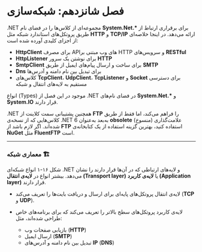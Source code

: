 # فصل شانزدهم: شبکه‌سازی 

.NET مجموعه‌ای از کلاس‌ها را در فضای نام **System.Net.\*** برای برقراری ارتباط از طریق پروتکل‌های استاندارد شبکه مثل **HTTP** و **TCP/IP** ارائه می‌دهد. در اینجا خلاصه‌ای از اجزای کلیدی آورده شده است:

* **HttpClient** برای مصرف APIهای وب مبتنی بر HTTP و سرویس‌های **RESTful**
* **HttpListener** برای نوشتن یک سرور **HTTP**
* **SmtpClient** برای ساخت و ارسال پیام‌های ایمیل از طریق **SMTP**
* **Dns** برای تبدیل بین نام دامنه و آدرس‌ها
* کلاس‌های **TcpClient**، **UdpClient**، **TcpListener** و **Socket** برای دسترسی مستقیم به لایه‌های انتقال و شبکه

انواع (Types) موجود در این فصل از .NET در فضای نام‌های **System.Net.\*** و **System.IO** قرار دارند.

.NET همچنین پشتیبانی سمت کلاینت از **FTP** را فراهم می‌کند، اما فقط از طریق کلاس‌هایی که از نسخه‌ی .NET 6 به‌بعد به‌عنوان **obsolete** (منسوخ) علامت‌گذاری شده‌اند. اگر لازم باشد از **FTP** استفاده کنید، بهترین گزینه استفاده از یک کتابخانه‌ی **NuGet** مثل **FluentFTP** است.

---

### معماری شبکه 🏗️

شکل ۱۶-۱ انواع شبکه‌ای .NET و لایه‌های ارتباطی که در آن‌ها قرار دارند را نشان می‌دهد. بیشتر انواع در **لایه‌ی انتقال (Transport layer)** یا **لایه‌ی کاربرد (Application layer)** قرار دارند.

* لایه‌ی انتقال پروتکل‌های پایه‌ای برای ارسال و دریافت بایت‌ها را تعریف می‌کند (**TCP** و **UDP**).
* لایه‌ی کاربرد پروتکل‌های سطح بالاتر را تعریف می‌کند که برای برنامه‌های خاص طراحی شده‌اند، مثل:

  * بازیابی صفحات وب (**HTTP**)
  * ارسال ایمیل (**SMTP**)
  * تبدیل بین نام دامنه و آدرس‌های **IP** (**DNS**)


